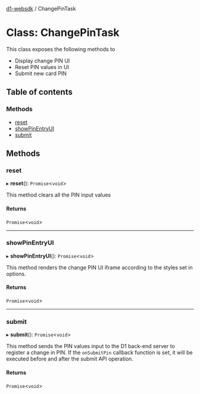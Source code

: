 [d1-websdk](../README.md) / ChangePinTask

# Class: ChangePinTask

This class exposes the following methods to

- Display change PIN UI
- Reset PIN values in UI
- Submit new card PIN

## Table of contents

### Methods

- [reset](ChangePinTask.md#reset)
- [showPinEntryUI](ChangePinTask.md#showpinentryui)
- [submit](ChangePinTask.md#submit)

## Methods

### reset

▸ **reset**(): `Promise`\<`void`\>

This method clears all the PIN input values

#### Returns

`Promise`\<`void`\>

---

### showPinEntryUI

▸ **showPinEntryUI**(): `Promise`\<`void`\>

This method renders the change PIN UI iframe according to the styles set in options.

#### Returns

`Promise`\<`void`\>

---

### submit

▸ **submit**(): `Promise`\<`void`\>

This method sends the PIN values input to the D1 back-end server to register a change in PIN.
If the `onSubmitPin` callback function is set, it will be executed before and after the submit API operation.

#### Returns

`Promise`\<`void`\>
